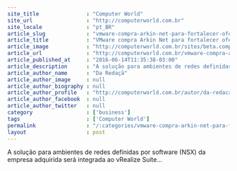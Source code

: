 ```yaml
---
site_title               : "Computer World"
site_url                 : "http://computerworld.com.br"
site_locale              : "pt_BR"
article_slug             : "vmware-compra-arkin-net-para-fortalecer-oferta-de-virtualizacao-de-rede"
article_title            : "VMware compra Arkin Net para fortalecer oferta de virtualização de rede"
article_image            : "http://computerworld.com.br/sites/beta.computerworld.com.br/files/news_articles/redes.jpg"
article_url              : "http://computerworld.com.br/vmware-compra-arkin-net-para-fortalecer-oferta-de-virtualizacao-de-rede"
article_published_at     : "2016-06-14T11:35:38-03:00"
article_description      : "A solução para ambientes de redes definidas por software (NSX) da empresa adquirida será integrada ao vRealize Suíte..."
article_author_name      : "Da Redaçã"
article_author_image     : null
article_author_biography : null
article_author_profile   : "http://computerworld.com.br/autor/da-redacao"
article_author_facebook  : null
article_author_twitter   : null
category                 : ['business']
tags                     : ['Computer World']
permalink                : "/:categories/vmware-compra-arkin-net-para-fortalecer-oferta-de-virtualizacao-de-rede/"
layout                   : post
---
```


A solução para ambientes de redes definidas por software (NSX) da empresa adquirida será integrada ao vRealize Suíte...
